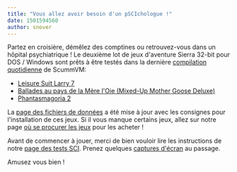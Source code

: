 ```yaml
---
title: "Vous allez avoir besoin d'un pSCIchologue !"
date: 1501594560
author: snover
---
```


Partez en croisière, démêlez des comptines ou retrouvez-vous dans un hôpital psychiatrique ! Le deuxième lot de jeux d'aventure Sierra 32-bit pour DOS / Windows sont prêts à être testés dans la dernière [compilation quotidienne](/downloads/#daily) de ScummVM:

*   [Leisure Suit Larry 7](http://wiki.scummvm.org/index.php/Leisure_Suit_Larry_7)
*   [Ballades au pays de la Mère l'Oie (Mixed-Up Mother Goose Deluxe)](http://wiki.scummvm.org/index.php/Mixed-Up_Mother_Goose)
*   [Phantasmagoria 2](http://wiki.scummvm.org/index.php/Phantasmagoria_2)

La [page des fichiers de données](http://wiki.scummvm.org/index.php/Datafiles#All_SCI32_.28SCI2.2F3.29_games) a été mise à jour avec les consignes pour l'installation de ces jeux. Si il vous manque certains jeux, allez sur notre page [où se procurer les jeux](http://wiki.scummvm.org/index.php/Where_to_get_the_games#Sierra_Games) pour les acheter !

Avant de commencer à jouer, merci de bien vouloir lire les instructions de notre [page des tests SCI](http://wiki.scummvm.org/index.php/SCI/Testing). Prenez quelques [captures d'écran](http://wiki.scummvm.org/index.php/Screenshots) au passage.

Amusez vous bien !
